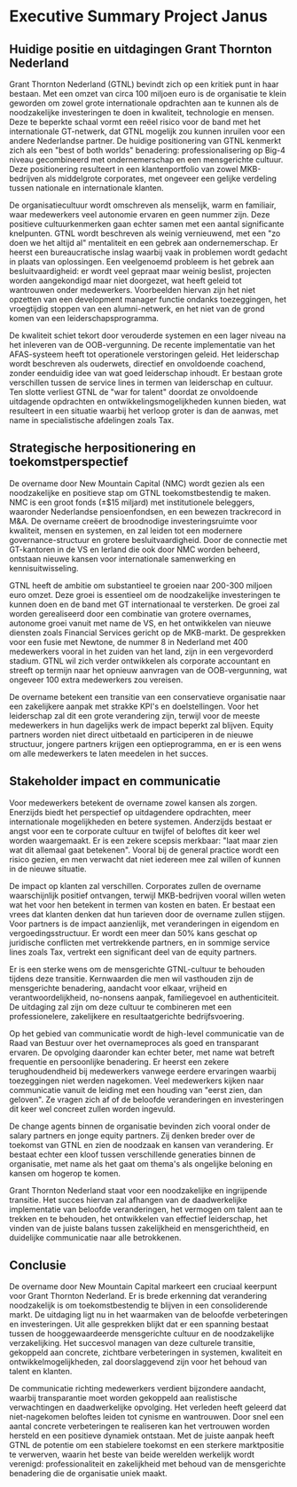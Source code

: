 # Executive Summary Project Janus

## Huidige positie en uitdagingen Grant Thornton Nederland

Grant Thornton Nederland (GTNL) bevindt zich op een kritiek punt in haar bestaan. Met een omzet van circa 100 miljoen euro is de organisatie te klein geworden om zowel grote internationale opdrachten aan te kunnen als de noodzakelijke investeringen te doen in kwaliteit, technologie en mensen. Deze te beperkte schaal vormt een reëel risico voor de band met het internationale GT-netwerk, dat GTNL mogelijk zou kunnen inruilen voor een andere Nederlandse partner. De huidige positionering van GTNL kenmerkt zich als een "best of both worlds" benadering: professionalisering op Big-4 niveau gecombineerd met ondernemerschap en een mensgerichte cultuur. Deze positionering resulteert in een klantenportfolio van zowel MKB-bedrijven als middelgrote corporates, met ongeveer een gelijke verdeling tussen nationale en internationale klanten.

De organisatiecultuur wordt omschreven als menselijk, warm en familiair, waar medewerkers veel autonomie ervaren en geen nummer zijn. Deze positieve cultuurkenmerken gaan echter samen met een aantal significante knelpunten. GTNL wordt beschreven als weinig vernieuwend, met een "zo doen we het altijd al" mentaliteit en een gebrek aan ondernemerschap. Er heerst een bureaucratische inslag waarbij vaak in problemen wordt gedacht in plaats van oplossingen. Een veelgenoemd probleem is het gebrek aan besluitvaardigheid: er wordt veel gepraat maar weinig beslist, projecten worden aangekondigd maar niet doorgezet, wat heeft geleid tot wantrouwen onder medewerkers. Voorbeelden hiervan zijn het niet opzetten van een development manager functie ondanks toezeggingen, het vroegtijdig stoppen van een alumni-netwerk, en het niet van de grond komen van een leiderschapsprogramma.

De kwaliteit schiet tekort door verouderde systemen en een lager niveau na het inleveren van de OOB-vergunning. De recente implementatie van het AFAS-systeem heeft tot operationele verstoringen geleid. Het leiderschap wordt beschreven als ouderwets, directief en onvoldoende coachend, zonder eenduidig idee van wat goed leiderschap inhoudt. Er bestaan grote verschillen tussen de service lines in termen van leiderschap en cultuur. Ten slotte verliest GTNL de "war for talent" doordat ze onvoldoende uitdagende opdrachten en ontwikkelingsmogelijkheden kunnen bieden, wat resulteert in een situatie waarbij het verloop groter is dan de aanwas, met name in specialistische afdelingen zoals Tax.

## Strategische herpositionering en toekomstperspectief

De overname door New Mountain Capital (NMC) wordt gezien als een noodzakelijke en positieve stap om GTNL toekomstbestendig te maken. NMC is een groot fonds (±$15 miljard) met institutionele beleggers, waaronder Nederlandse pensioenfondsen, en een bewezen trackrecord in M&A. De overname creëert de broodnodige investeringsruimte voor kwaliteit, mensen en systemen, en zal leiden tot een modernere governance-structuur en grotere besluitvaardigheid. Door de connectie met GT-kantoren in de VS en Ierland die ook door NMC worden beheerd, ontstaan nieuwe kansen voor internationale samenwerking en kennisuitwisseling.

GTNL heeft de ambitie om substantieel te groeien naar 200-300 miljoen euro omzet. Deze groei is essentieel om de noodzakelijke investeringen te kunnen doen en de band met GT internationaal te versterken. De groei zal worden gerealiseerd door een combinatie van grotere overnames, autonome groei vanuit met name de VS, en het ontwikkelen van nieuwe diensten zoals Financial Services gericht op de MKB-markt. De gesprekken voor een fusie met Newtone, de nummer 8 in Nederland met 400 medewerkers vooral in het zuiden van het land, zijn in een vergevorderd stadium. GTNL wil zich verder ontwikkelen als corporate accountant en streeft op termijn naar het opnieuw aanvragen van de OOB-vergunning, wat ongeveer 100 extra medewerkers zou vereisen.

De overname betekent een transitie van een conservatieve organisatie naar een zakelijkere aanpak met strakke KPI's en doelstellingen. Voor het leiderschap zal dit een grote verandering zijn, terwijl voor de meeste medewerkers in hun dagelijks werk de impact beperkt zal blijven. Equity partners worden niet direct uitbetaald en participeren in de nieuwe structuur, jongere partners krijgen een optieprogramma, en er is een wens om alle medewerkers te laten meedelen in het succes.

<div style="page-break-before: always;"></div>

## Stakeholder impact en communicatie

Voor medewerkers betekent de overname zowel kansen als zorgen. Enerzijds biedt het perspectief op uitdagendere opdrachten, meer internationale mogelijkheden en betere systemen. Anderzijds bestaat er angst voor een te corporate cultuur en twijfel of beloftes dit keer wel worden waargemaakt. Er is een zekere scepsis merkbaar: "laat maar zien wat dit allemaal gaat betekenen". Vooral bij de general practice wordt een risico gezien, en men verwacht dat niet iedereen mee zal willen of kunnen in de nieuwe situatie.

De impact op klanten zal verschillen. Corporates zullen de overname waarschijnlijk positief ontvangen, terwijl MKB-bedrijven vooral willen weten wat het voor hen betekent in termen van kosten en baten. Er bestaat een vrees dat klanten denken dat hun tarieven door de overname zullen stijgen. Voor partners is de impact aanzienlijk, met veranderingen in eigendom en vergoedingsstructuur. Er wordt een meer dan 50% kans geschat op juridische conflicten met vertrekkende partners, en in sommige service lines zoals Tax, vertrekt een significant deel van de equity partners.

Er is een sterke wens om de mensgerichte GTNL-cultuur te behouden tijdens deze transitie. Kernwaarden die men wil vasthouden zijn de mensgerichte benadering, aandacht voor elkaar, vrijheid en verantwoordelijkheid, no-nonsens aanpak, familiegevoel en authenticiteit. De uitdaging zal zijn om deze cultuur te combineren met een professionelere, zakelijkere en resultaatgerichte bedrijfsvoering.

Op het gebied van communicatie wordt de high-level communicatie van de Raad van Bestuur over het overnameproces als goed en transparant ervaren. De opvolging daaronder kan echter beter, met name wat betreft frequentie en persoonlijke benadering. Er heerst een zekere terughoudendheid bij medewerkers vanwege eerdere ervaringen waarbij toezeggingen niet werden nagekomen. Veel medewerkers kijken naar communicatie vanuit de leiding met een houding van "eerst zien, dan geloven". Ze vragen zich af of de beloofde veranderingen en investeringen dit keer wel concreet zullen worden ingevuld.

De change agents binnen de organisatie bevinden zich vooral onder de salary partners en jonge equity partners. Zij denken breder over de toekomst van GTNL en zien de noodzaak en kansen van verandering. Er bestaat echter een kloof tussen verschillende generaties binnen de organisatie, met name als het gaat om thema's als ongelijke beloning en kansen om hogerop te komen.

Grant Thornton Nederland staat voor een noodzakelijke en ingrijpende transitie. Het succes hiervan zal afhangen van de daadwerkelijke implementatie van beloofde veranderingen, het vermogen om talent aan te trekken en te behouden, het ontwikkelen van effectief leiderschap, het vinden van de juiste balans tussen zakelijkheid en mensgerichtheid, en duidelijke communicatie naar alle betrokkenen.

## Conclusie

De overname door New Mountain Capital markeert een cruciaal keerpunt voor Grant Thornton Nederland. Er is brede erkenning dat verandering noodzakelijk is om toekomstbestendig te blijven in een consoliderende markt. De uitdaging ligt nu in het waarmaken van de beloofde verbeteringen en investeringen. Uit alle gesprekken blijkt dat er een spanning bestaat tussen de hooggewaardeerde mensgerichte cultuur en de noodzakelijke verzakelijking. Het succesvol managen van deze culturele transitie, gekoppeld aan concrete, zichtbare verbeteringen in systemen, kwaliteit en ontwikkelmogelijkheden, zal doorslaggevend zijn voor het behoud van talent en klanten. 

De communicatie richting medewerkers verdient bijzondere aandacht, waarbij transparantie moet worden gekoppeld aan realistische verwachtingen en daadwerkelijke opvolging. Het verleden heeft geleerd dat niet-nagekomen beloftes leiden tot cynisme en wantrouwen. Door snel een aantal concrete verbeteringen te realiseren kan het vertrouwen worden hersteld en een positieve dynamiek ontstaan. Met de juiste aanpak heeft GTNL de potentie om een stabielere toekomst en een sterkere marktpositie te verwerven, waarin het beste van beide werelden werkelijk wordt verenigd: professionaliteit en zakelijkheid met behoud van de mensgerichte benadering die de organisatie uniek maakt.